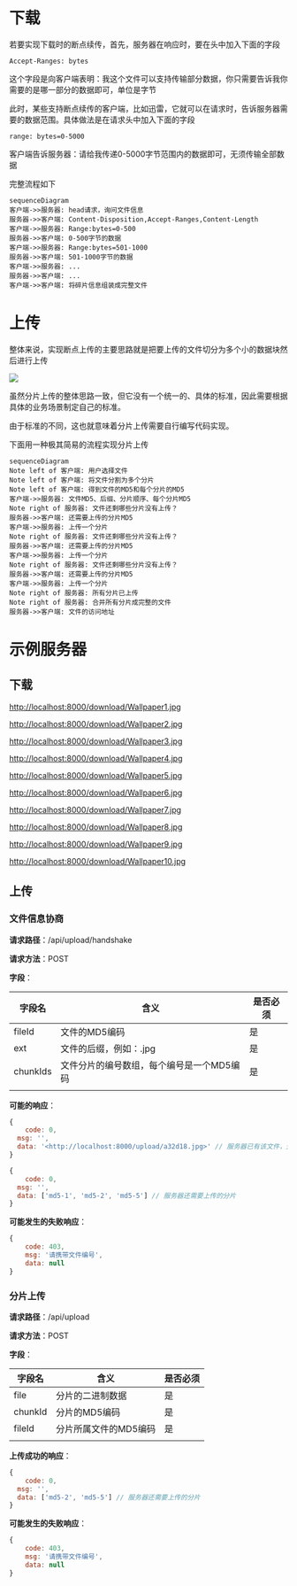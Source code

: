 # 下载

若要实现下载时的断点续传，首先，服务器在响应时，要在头中加入下面的字段

```
Accept-Ranges: bytes
```

这个字段是向客户端表明：我这个文件可以支持传输部分数据，你只需要告诉我你需要的是哪一部分的数据即可，单位是字节

此时，某些支持断点续传的客户端，比如迅雷，它就可以在请求时，告诉服务器需要的数据范围。具体做法是在请求头中加入下面的字段

```
range: bytes=0-5000
```

客户端告诉服务器：请给我传递0-5000字节范围内的数据即可，无须传输全部数据

完整流程如下

```mermaid
sequenceDiagram
客户端->>服务器: head请求，询问文件信息
服务器->>客户端: Content-Disposition,Accept-Ranges,Content-Length
客户端->>服务器: Range:bytes=0-500
服务器->>客户端: 0-500字节的数据
客户端->>服务器: Range:bytes=501-1000
服务器->>客户端: 501-1000字节的数据
客户端->>服务器: ...
服务器->>客户端: ...
客户端->>客户端: 将碎片信息组装成完整文件
```

# 上传

整体来说，实现断点上传的主要思路就是把要上传的文件切分为多个小的数据块然后进行上传

![](http://mdrs.yuanjin.tech/img/20210918140242.png)

虽然分片上传的整体思路一致，但它没有一个统一的、具体的标准，因此需要根据具体的业务场景制定自己的标准。

由于标准的不同，这也就意味着分片上传需要自行编写代码实现。

下面用一种极其简易的流程实现分片上传

```mermaid
sequenceDiagram
Note left of 客户端: 用户选择文件
Note left of 客户端: 将文件分割为多个分片
Note left of 客户端: 得到文件的MD5和每个分片的MD5
客户端->>服务器: 文件MD5、后缀、分片顺序、每个分片MD5
Note right of 服务器: 文件还剩哪些分片没有上传？
服务器->>客户端: 还需要上传的分片MD5
客户端->>服务器: 上传一个分片
Note right of 服务器: 文件还剩哪些分片没有上传？
服务器->>客户端: 还需要上传的分片MD5
客户端->>服务器: 上传一个分片
Note right of 服务器: 文件还剩哪些分片没有上传？
服务器->>客户端: 还需要上传的分片MD5
客户端->>服务器: 上传一个分片
Note right of 服务器: 所有分片已上传
Note right of 服务器: 合并所有分片成完整的文件
服务器->>客户端: 文件的访问地址
```

# 示例服务器

## 下载

[http://localhost:8000/download/Wallpaper1.jpg](http://localhost:8000/download/Wallpaper1.jpg)

[http://localhost:8000/download/Wallpaper2.jpg](http://localhost:8000/download/Wallpaper2.jpg)

[http://localhost:8000/download/Wallpaper3.jpg](http://localhost:8000/download/Wallpaper3.jpg)

[http://localhost:8000/download/Wallpaper4.jpg](http://localhost:8000/download/Wallpaper4.jpg)

[http://localhost:8000/download/Wallpaper5.jpg](http://localhost:8000/download/Wallpaper5.jpg)

[http://localhost:8000/download/Wallpaper6.jpg](http://localhost:8000/download/Wallpaper6.jpg)

[http://localhost:8000/download/Wallpaper7.jpg](http://localhost:8000/download/Wallpaper7.jpg)

[http://localhost:8000/download/Wallpaper8.jpg](http://localhost:8000/download/Wallpaper8.jpg)

[http://localhost:8000/download/Wallpaper9.jpg](http://localhost:8000/download/Wallpaper9.jpg)

[http://localhost:8000/download/Wallpaper10.jpg](http://localhost:8000/download/Wallpaper10.jpg)

## 上传

### 文件信息协商

**请求路径**：/api/upload/handshake

**请求方法**：POST

**字段**：

|字段名|含义|是否必须|
|---|---|---|
|fileId|文件的MD5编码|是|
|ext|文件的后缀，例如：.jpg|是|
|chunkIds|文件分片的编号数组，每个编号是一个MD5编码|是|
||||

**可能的响应**：

```jsx
{
	code: 0,
  msg: '',
  data: '<http://localhost:8000/upload/a32d18.jpg>' // 服务器已有该文件，无须上传
}
```

```jsx
{
	code: 0,
  msg: '',
  data: ['md5-1', 'md5-2', 'md5-5'] // 服务器还需要上传的分片
}
```

**可能发生的失败响应**：

```jsx
{
	code: 403,
	msg: '请携带文件编号',
	data: null
}
```

### 分片上传

**请求路径**：/api/upload

**请求方法**：POST

**字段**：

|字段名|含义|是否必须|
|---|---|---|
|file|分片的二进制数据|是|
|chunkId|分片的MD5编码|是|
|fileId|分片所属文件的MD5编码|是|
||||

**上传成功的响应**：

```jsx
{
	code: 0,
  msg: '',
  data: ['md5-2', 'md5-5'] // 服务器还需要上传的分片
}
```

**可能发生的失败响应**：

```jsx
{
	code: 403,
	msg: '请携带文件编号',
	data: null
}
```